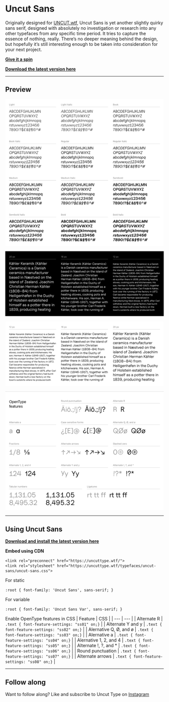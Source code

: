 # Uncut Sans
Originally designed for [UNCUT.wtf](https://uncut.wtf/), Uncut Sans is yet another slightly quirky sans serif, designed with absolutely no investigation or research into any other typefaces from any specific time period. It tries to capture the essence of nothing, really. There’s no deeper meaning behind the design, but hopefully it’s still interesting enough to be taken into consideration for your next project.

[**Give it a spin**](https://uncuttype.wtf/)

[**Download the latest version here**](https://github.com/kaspernordkvist/uncut_sans/releases/latest)

------

## Preview

![Uncut Sans font preview](/misc/readme/preview_1.png)

![Uncut Sans font preview](/misc/readme/preview_2.png)

![Uncut Sans font preview](/misc/readme/preview_3.png)

![Uncut Sans font preview](/misc/readme/preview_4.png)

------

## Using Uncut Sans

[**Download and install the latest version here**](https://github.com/kaspernordkvist/uncut_sans/releases/latest)


**Embed using CDN**
```
<link rel="preconnect" href="https://uncuttype.wtf/">
<link rel="stylesheet" href="https://uncuttype.wtf/typefaces/uncut-sans/uncut-sans.css">
```

For static
```
:root { font-family: 'Uncut Sans', sans-serif; }
```

For variable
```
:root { font-family: 'Uncut Sans Var', sans-serif; }
```


Enable OpenType features in CSS
| Feature | CSS |
| --- | --- |
| Alternate R | `.text { font-feature-settings: "ss01" on;}` |
| Alternate Y and y | `.text { font-feature-settings: "ss02" on;}` |
| Alernative Q, Ø, and ø | `.text { font-feature-settings: "ss03" on;}` |
| Alernative a | `.text { font-feature-settings: "ss04" on;}` |
| Alernative 1, 2, and 4 | `.text { font-feature-settings: "ss05" on;}` |
| Alternate !, ?, and * | `.text { font-feature-settings: "ss06" on;}` |
| Round punctuation | `.text { font-feature-settings: "ss07" on;}` |
| Alternate arrows | `.text { font-feature-settings: "ss08" on;}` |

------

## Follow along

Want to follow along? Like and subscribe to Uncut Type on [Instagram](https://www.instagram.com/uncuttype/)
